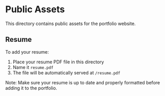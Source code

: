 # Public Assets

This directory contains public assets for the portfolio website.

## Resume

To add your resume:

1. Place your resume PDF file in this directory
2. Name it `resume.pdf`
3. The file will be automatically served at `/resume.pdf`

Note: Make sure your resume is up to date and properly formatted before adding it to the portfolio. 